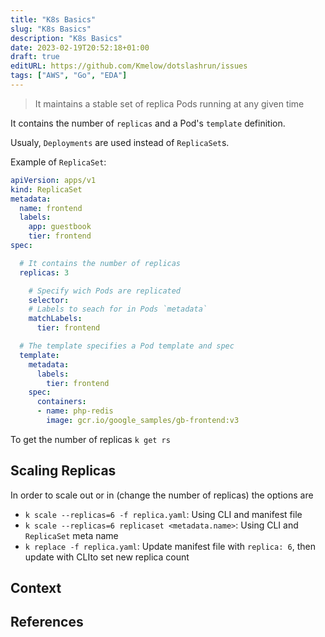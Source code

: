 ```yaml
---
title: "K8s Basics"
slug: "K8s Basics"
description: "K8s Basics"
date: 2023-02-19T20:52:18+01:00
draft: true
editURL: https://github.com/Kmelow/dotslashrun/issues
tags: ["AWS", "Go", "EDA"]
---
```



> It maintains a stable set of replica Pods running at any given time

It contains the number of `replicas` and a Pod's `template` definition.

Usualy, `Deployments` are used instead of `ReplicaSet`s.

Example of `ReplicaSet`:

```yaml
apiVersion: apps/v1
kind: ReplicaSet
metadata:
  name: frontend
  labels:
    app: guestbook
    tier: frontend
spec:

  # It contains the number of replicas
  replicas: 3

    # Specify wich Pods are replicated
    selector:
    # Labels to seach for in Pods `metadata`
    matchLabels:
      tier: frontend

  # The template specifies a Pod template and spec
  template:
    metadata:
      labels:
        tier: frontend
    spec:
      containers:
      - name: php-redis
        image: gcr.io/google_samples/gb-frontend:v3
```

To get the number of replicas `k get rs`

## Scaling Replicas

In order to scale out or in (change the number of replicas) the options are

- `k scale --replicas=6 -f replica.yaml`: Using CLI and manifest file
- `k scale --replicas=6 replicaset <metadata.name>`: Using CLI and `ReplicaSet` meta name
- `k replace -f replica.yaml`: Update manifest file with `replica: 6`, then update with CLIto set new replica count



## Context

## References